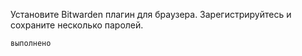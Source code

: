 Установите Bitwarden плагин для браузера. Зарегистрируйтесь и сохраните несколько паролей.
```
выполнено
```
